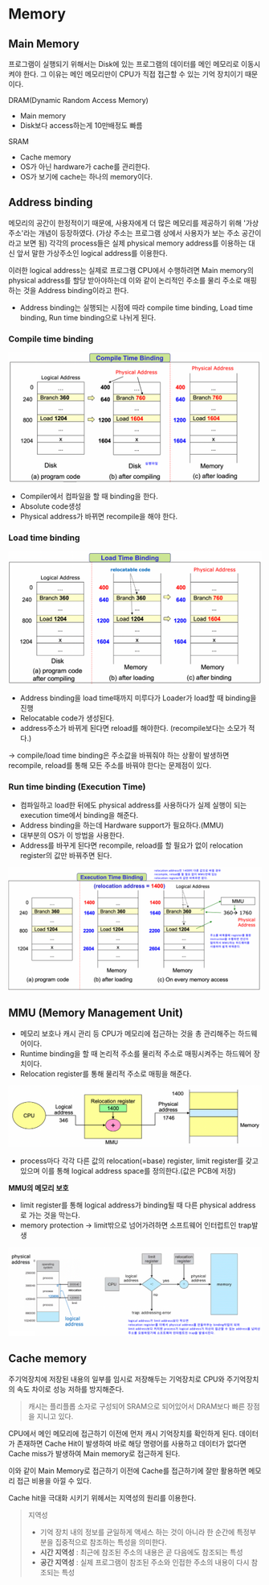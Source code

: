 # Memory
## Main Memory

프로그램이 실행되기 위해서는 Disk에 있는 프로그램의 데이터를 메인 메모리로 이동시켜야 한다. 그 이유는 메인 메모리만이 CPU가 직접 접근할 수 있는 기억 장치이기 때문이다.

DRAM(Dynamic Random Access Memory)

- Main memory
- Disk보다 access하는게 10만배정도 빠름

SRAM

- Cache memory
- OS가 아닌 hardware가 cache를 관리한다.
- OS가 보기에 cache는 하나의 memory이다.

## Address binding

메모리의 공간이 한정적이기 때문에, 사용자에게 더 많은 메모리를 제공하기 위해 '가상 주소'라는 개념이 등장하였다. (가상 주소는 프로그램 상에서 사용자가 보는 주소 공간이라고 보면 됨) 각각의 process들은 실제 physical memory address를 이용하는 대신 앞서 말한 가상주소인 logical address를 이용한다.

이러한 logical address는 실제로 프로그램 CPU에서 수행하려면 Main memory의  physical address를 할당 받아야하는데 이와 같이 논리적인 주소를 물리 주소로 매핑하는 것을 Address binding이라고 한다.

- Address binding는 실행되는 시점에 따라 compile time binding, Load time binding, Run time binding으로 나뉘게 된다.

### **Compile time binding**

![Untitled](img/memory1.png)

- Compiler에서 컴파일을 할 때 binding을 한다.
- Absolute code생성
- Physical address가 바뀌면 recompile을 해야 한다.

### **Load time binding**

![Untitled](img/memory2.png)

- Address binding을 load time때까지 미루다가 Loader가 load할 때 binding을 진행
- Relocatable code가 생성된다.
- address주소가 바뀌게 된다면 reload를 해야한다. (recompile보다는 소모가 적다.)

→ compile/load time binding은 주소값을 바꿔줘야 하는 상황이 발생하면 recompile, reload를 통해 모든 주소를 바꿔야 한다는 문제점이 있다.

### **Run time binding (Execution Time)**

- 컴파일하고 load한 뒤에도 physical address를 사용하다가 실제 실행이 되는 execution time에서 binding을 해준다.
- Address binding을 하는데 Hardware support가 필요하다.(MMU)
- 대부분의 OS가 이 방법을 사용한다.
- Address를 바꾸게 된다면 recompile, reload를 할 필요가 없이 relocation register의 값만 바꿔주면 된다.

![Untitled](img/memory3.png)

## **MMU (Memory Management Unit)**

- 메모리 보호나 캐시 관리 등 CPU가 메모리에 접근하는 것을 총 관리해주는 하드웨어이다.
- Runtime binding을 할 때 논리적 주소를 물리적 주소로 매핑시켜주는 하드웨어 장치이다.
- Relocation register를 통해 물리적 주소로 매핑을 해준다.

![Untitled](img/memory4.png)

- process마다 각각 다른 값의 relocation(=base) register, limit register를  갖고 있으며 이를 통해 logical address space를 정의한다.(값은 PCB에 저장)

**MMU의 메모리 보호**

- limit register를 통해 logical address가 binding될 때 다른 physical address로 가는 것을 막는다.
- memory protection -> limit밖으로 넘어가려하면 소프트웨어 인터럽트인 trap발생

![Untitled](img/memory5.png)

## Cache memory

주기억장치에 저장된 내용의 일부를 임시로 저장해두는 기억장치로 CPU와 주기억장치의 속도 차이로 성능 저하를 방지해준다.

> 캐시는 플리플롭 소자로 구성되어 SRAM으로 되어있어서 DRAM보다 빠른 장점을 지니고 있다.
>

CPU에서 메인 메모리에 접근하기 이전에 먼저 캐시 기억장치를 확인하게 된다. 데이터가 존재하면 Cache Hit이 발생하여 바로 해당 명령어를 사용하고 데이터가 없다면 Cache miss가 발생하여 Main memory로 접근하게 된다.

이와 같이 Main Memory로 접근하기 이전에 Cache를 접근하기에 잘만 활용하면 메모리 접근 비용을 아낄 수 있다.

Cache hit을 극대화 시키기 위헤서는 지역성의 원리를 이용한다.

> 지역성
>
> - 기억 장치 내의 정보를 균일하게 액세스 하는 것이 아니라 한 순간에 특정부분을 집중적으로 참조하는 특성을 의미한다.
> - **시간 지역성** : 최근에 참조된 주소의 내용은 곧 다음에도 참조되는 특성
> - **공간 지역성** : 실제 프로그램이 참조된 주소와 인접한 주소의 내용이 다시 참조되는 특성
